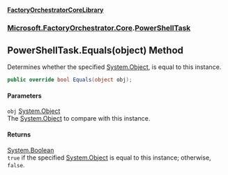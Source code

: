 #### [FactoryOrchestratorCoreLibrary](./FactoryOrchestratorCoreLibrary.md 'FactoryOrchestratorCoreLibrary')
### [Microsoft.FactoryOrchestrator.Core](./Microsoft-FactoryOrchestrator-Core.md 'Microsoft.FactoryOrchestrator.Core').[PowerShellTask](./Microsoft-FactoryOrchestrator-Core-PowerShellTask.md 'Microsoft.FactoryOrchestrator.Core.PowerShellTask')
## PowerShellTask.Equals(object) Method
Determines whether the specified [System.Object](https://docs.microsoft.com/en-us/dotnet/api/System.Object 'System.Object'), is equal to this instance.  
```csharp
public override bool Equals(object obj);
```
#### Parameters
<a name='Microsoft-FactoryOrchestrator-Core-PowerShellTask-Equals(object)-obj'></a>
`obj` [System.Object](https://docs.microsoft.com/en-us/dotnet/api/System.Object 'System.Object')  
The [System.Object](https://docs.microsoft.com/en-us/dotnet/api/System.Object 'System.Object') to compare with this instance.  
  
#### Returns
[System.Boolean](https://docs.microsoft.com/en-us/dotnet/api/System.Boolean 'System.Boolean')  
`true` if the specified [System.Object](https://docs.microsoft.com/en-us/dotnet/api/System.Object 'System.Object') is equal to this instance; otherwise, `false`.  
